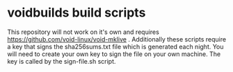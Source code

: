 # voidbuilds build scripts

This repository will not work on it's own and requires https://github.com/void-linux/void-mklive .
Additionally these scripts require a key that signs the sha256sums.txt file which is generated each night. You will need to create your own key to sign the file on your own machine. The key is called by the sign-file.sh script. 
